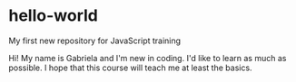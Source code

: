 # hello-world
My first new repository for JavaScript training

Hi!
My name is Gabriela and I'm new in coding. I'd like to learn as much as possible.
I hope that this course will teach me at least the basics.
